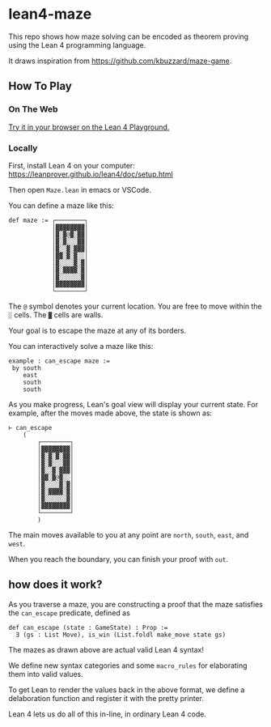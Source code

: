 # lean4-maze

This repo shows how maze solving
can be encoded as theorem proving
using the Lean 4 programming language.

It draws inspiration from https://github.com/kbuzzard/maze-game.


## How To Play

### On The Web

[Try it in your browser on the Lean 4 Playground.](https://live.lean-lang.org/#url=https%3A%2F%2Fraw.githubusercontent.com%2Fdwrensha%2Flean4-maze%2Fmain%2FMaze.lean)

### Locally

First, install Lean 4 on your computer: https://leanprover.github.io/lean4/doc/setup.html

Then open `Maze.lean` in emacs or VSCode.

You can define a maze like this:

```lean
def maze := ┌────────┐
            │▓▓▓▓▓▓▓▓│
            │▓░▓@▓░▓▓│
            │▓░▓░░░▓▓│
            │▓░░▓░▓▓▓│
            │▓▓░▓░▓░░│
            │▓░░░░▓░▓│
            │▓░▓▓▓▓░▓│
            │▓░░░░░░▓│
            │▓▓▓▓▓▓▓▓│
            └────────┘
```

The `@` symbol denotes your current location.
You are free to move within the `░` cells.
The `▓` cells are walls.

Your goal is to escape the maze at any of its borders.

You can interactively solve a maze like this:


```lean
example : can_escape maze :=
 by south
    east
    south
    south
```

As you make progress, Lean's goal view will display your current state.
For example, after the moves made above, the state is shown as:

```lean
⊢ can_escape
    (
        ┌────────┐
        │▓▓▓▓▓▓▓▓│
        │▓░▓░▓░▓▓│
        │▓░▓░░░▓▓│
        │▓░░▓░▓▓▓│
        │▓▓░▓@▓░░│
        │▓░░░░▓░▓│
        │▓░▓▓▓▓░▓│
        │▓░░░░░░▓│
        │▓▓▓▓▓▓▓▓│
        └────────┘
        )
```

The main moves available to you at any point are `north`, `south`, `east`, and `west`.

When you reach the boundary, you can finish your proof with `out`.

## how does it work?

As you traverse a maze, you are constructing a proof
that the maze satisfies the `can_escape` predicate, defined as

```lean
def can_escape (state : GameState) : Prop :=
  ∃ (gs : List Move), is_win (List.foldl make_move state gs)
```

The mazes as drawn above are actual valid Lean 4 syntax!

We define new syntax categories and some `macro_rules` for elaborating
them into valid values.

To get Lean to render the values back in the above format,
we define a delaboration function and register it with the pretty printer.

Lean 4 lets us do all of this in-line, in ordinary Lean 4 code.

